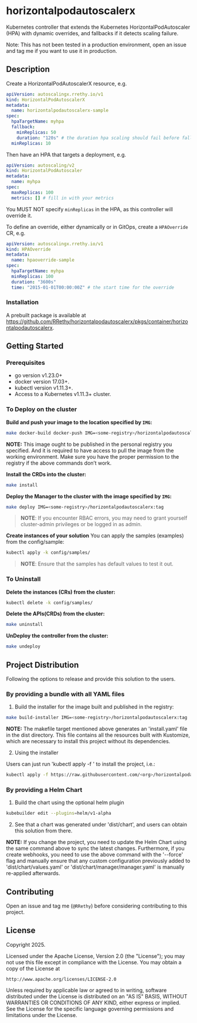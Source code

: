 # horizontalpodautoscalerx

Kubernetes controller that extends the Kubernetes HorizontalPodAutoscaler (HPA) with dynamic overrides, and fallbacks if it detects scaling failure.

Note: This has not been tested in a production environment, open an issue and tag me if you want to use it in production.

## Description

Create a HorizontalPodAutoscalerX resource, e.g.

```yaml
apiVersion: autoscalingx.rrethy.io/v1
kind: HorizontalPodAutoscalerX
metadata:
  name: horizontalpodautoscalerx-sample
spec:
  hpaTargetName: myhpa
  fallback:
    minReplicas: 50
    duration: "120s" # the duration hpa scaling should fail before fallback kicks in
  minReplicas: 10
```

Then have an HPA that targets a deployment, e.g.

```yaml
apiVersion: autoscaling/v2
kind: HorizontalPodAutoscaler
metadata:
  name: myhpa
spec:
  maxReplicas: 100
  metrics: [] # fill in with your metrics
```

You MUST NOT specify `minReplicas` in the HPA, as this controller will override it.

To define an override, either dynamically or in GitOps, create a `HPAOverride` CR, e.g.

```yaml
apiVersion: autoscalingx.rrethy.io/v1
kind: HPAOverride
metadata:
  name: hpaoverride-sample
spec:
  hpaTargetName: myhpa
  minReplicas: 100
  duration: "3600s"
  time: "2015-01-01T00:00:00Z" # the start time for the override
```

### Installation

A prebuilt package is available at https://github.com/RRethy/horizontalpodautoscalerx/pkgs/container/horizontalpodautoscalerx.

## Getting Started

### Prerequisites
- go version v1.23.0+
- docker version 17.03+.
- kubectl version v1.11.3+.
- Access to a Kubernetes v1.11.3+ cluster.

### To Deploy on the cluster
**Build and push your image to the location specified by `IMG`:**

```sh
make docker-build docker-push IMG=<some-registry>/horizontalpodautoscalerx:tag
```

**NOTE:** This image ought to be published in the personal registry you specified.
And it is required to have access to pull the image from the working environment.
Make sure you have the proper permission to the registry if the above commands don’t work.

**Install the CRDs into the cluster:**

```sh
make install
```

**Deploy the Manager to the cluster with the image specified by `IMG`:**

```sh
make deploy IMG=<some-registry>/horizontalpodautoscalerx:tag
```

> **NOTE**: If you encounter RBAC errors, you may need to grant yourself cluster-admin
privileges or be logged in as admin.

**Create instances of your solution**
You can apply the samples (examples) from the config/sample:

```sh
kubectl apply -k config/samples/
```

>**NOTE**: Ensure that the samples has default values to test it out.

### To Uninstall
**Delete the instances (CRs) from the cluster:**

```sh
kubectl delete -k config/samples/
```

**Delete the APIs(CRDs) from the cluster:**

```sh
make uninstall
```

**UnDeploy the controller from the cluster:**

```sh
make undeploy
```

## Project Distribution

Following the options to release and provide this solution to the users.

### By providing a bundle with all YAML files

1. Build the installer for the image built and published in the registry:

```sh
make build-installer IMG=<some-registry>/horizontalpodautoscalerx:tag
```

**NOTE:** The makefile target mentioned above generates an 'install.yaml'
file in the dist directory. This file contains all the resources built
with Kustomize, which are necessary to install this project without its
dependencies.

2. Using the installer

Users can just run 'kubectl apply -f <URL for YAML BUNDLE>' to install
the project, i.e.:

```sh
kubectl apply -f https://raw.githubusercontent.com/<org>/horizontalpodautoscalerx/<tag or branch>/dist/install.yaml
```

### By providing a Helm Chart

1. Build the chart using the optional helm plugin

```sh
kubebuilder edit --plugins=helm/v1-alpha
```

2. See that a chart was generated under 'dist/chart', and users
can obtain this solution from there.

**NOTE:** If you change the project, you need to update the Helm Chart
using the same command above to sync the latest changes. Furthermore,
if you create webhooks, you need to use the above command with
the '--force' flag and manually ensure that any custom configuration
previously added to 'dist/chart/values.yaml' or 'dist/chart/manager/manager.yaml'
is manually re-applied afterwards.

## Contributing
Open an issue and tag me (`@RRethy`) before considering contributing to this project.

## License

Copyright 2025.

Licensed under the Apache License, Version 2.0 (the "License");
you may not use this file except in compliance with the License.
You may obtain a copy of the License at

    http://www.apache.org/licenses/LICENSE-2.0

Unless required by applicable law or agreed to in writing, software
distributed under the License is distributed on an "AS IS" BASIS,
WITHOUT WARRANTIES OR CONDITIONS OF ANY KIND, either express or implied.
See the License for the specific language governing permissions and
limitations under the License.

